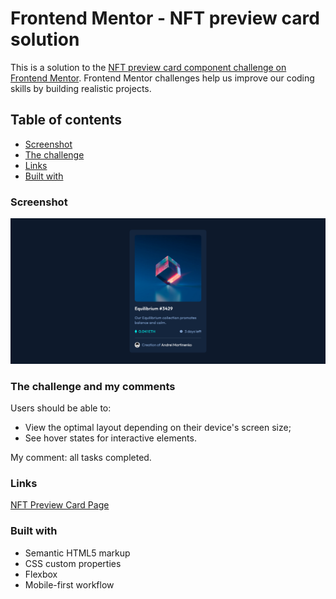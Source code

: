 # Frontend Mentor - NFT preview card solution

This is a solution to the [NFT preview card component challenge on Frontend Mentor](https://www.frontendmentor.io/challenges/nft-preview-card-component-SbdUL_w0U). Frontend Mentor challenges help us improve our coding skills by building realistic projects. 

## Table of contents
- [Screenshot](#screenshot)
- [The challenge](#the-challenge)
- [Links](#links)
- [Built with](#built-with)

### Screenshot

![](/images/Screenshot.png)

### The challenge and my comments

Users should be able to:
- View the optimal layout depending on their device's screen size;
- See hover states for interactive elements.

My comment: all tasks completed.

### Links

[NFT Preview Card Page](https://axinitm.github.io/FM-NFT-preview-card/)

### Built with

- Semantic HTML5 markup
- CSS custom properties
- Flexbox
- Mobile-first workflow

